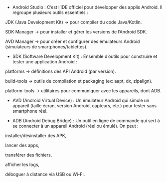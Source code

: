 - Android Studio : C’est l’IDE officiel pour développer des applis Android. Il regroupe plusieurs outils essentiels :

JDK (Java Development Kit) → pour compiler du code Java/Kotlin.

SDK Manager → pour installer et gérer les versions de l’Android SDK.

AVD Manager → pour créer et configurer des émulateurs Android (simulateurs de smartphones/tablettes).



- SDK (Software Development Kit) : Ensemble d’outils pour construire et tester une application Android :

platforms → définitions des API Android (par version).

build-tools → outils de compilation et packaging (ex: aapt, dx, zipalign).

platform-tools → utilitaires pour communiquer avec les appareils, dont ADB.



- AVD (Android Virtual Device) : Un émulateur Android qui simule un appareil (taille écran, version Android, capteurs, etc.) pour tester sans smartphone réel.


- ADB (Android Debug Bridge) : Un outil en ligne de commande qui sert à se connecter à un appareil Android (réel ou émulé). On peut :

installer/désinstaller des APK,

lancer des apps,

transférer des fichiers,

afficher les logs,

déboguer à distance via USB ou Wi-Fi.
